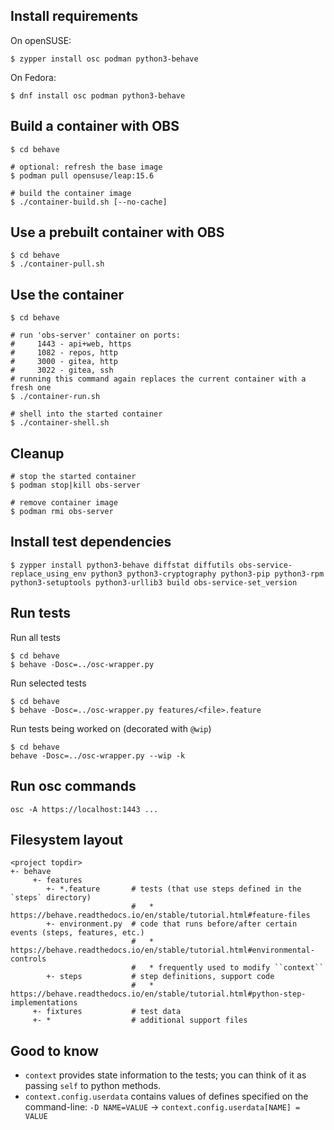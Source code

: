 Install requirements
--------------------

On openSUSE:
```
$ zypper install osc podman python3-behave
```

On Fedora:
```
$ dnf install osc podman python3-behave
```


Build a container with OBS
--------------------------
```
$ cd behave

# optional: refresh the base image
$ podman pull opensuse/leap:15.6

# build the container image
$ ./container-build.sh [--no-cache]
```

Use a prebuilt container with OBS
---------------------------------
```
$ cd behave
$ ./container-pull.sh
```

Use the container
-----------------
```
$ cd behave

# run 'obs-server' container on ports:
#     1443 - api+web, https
#     1082 - repos, http
#     3000 - gitea, http
#     3022 - gitea, ssh
# running this command again replaces the current container with a fresh one
$ ./container-run.sh

# shell into the started container
$ ./container-shell.sh
```

Cleanup
-------
```
# stop the started container
$ podman stop|kill obs-server

# remove container image
$ podman rmi obs-server
```

Install test dependencies
-------------------------
```
$ zypper install python3-behave diffstat diffutils obs-service-replace_using_env python3 python3-cryptography python3-pip python3-rpm python3-setuptools python3-urllib3 build obs-service-set_version
```

Run tests
---------

Run all tests
```
$ cd behave
$ behave -Dosc=../osc-wrapper.py
```

Run selected tests
```
$ cd behave
$ behave -Dosc=../osc-wrapper.py features/<file>.feature
```

Run tests being worked on (decorated with `@wip`)
```
$ cd behave
behave -Dosc=../osc-wrapper.py --wip -k
```

Run osc commands
----------------
```
osc -A https://localhost:1443 ...
```

Filesystem layout
-----------------

```
<project topdir>
+- behave
     +- features
        +- *.feature       # tests (that use steps defined in the `steps` directory)
                           #   * https://behave.readthedocs.io/en/stable/tutorial.html#feature-files
        +- environment.py  # code that runs before/after certain events (steps, features, etc.)
                           #   * https://behave.readthedocs.io/en/stable/tutorial.html#environmental-controls
                           #   * frequently used to modify ``context``
        +- steps           # step definitions, support code
                           #   * https://behave.readthedocs.io/en/stable/tutorial.html#python-step-implementations
     +- fixtures           # test data
     +- *                  # additional support files
```


Good to know
------------
* `context` provides state information to the tests; you can think of it as passing `self` to python methods.
* `context.config.userdata` contains values of defines specified on the command-line:
  ``-D NAME=VALUE`` -> ``context.config.userdata[NAME] = VALUE``
